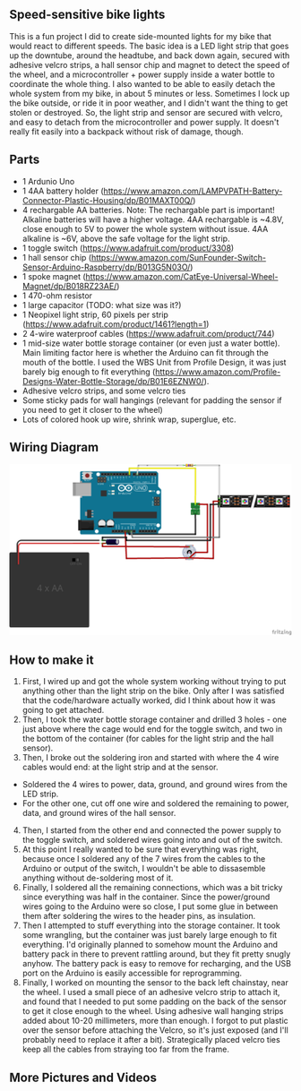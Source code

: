 ## Speed-sensitive bike lights

This is a fun project I did to create side-mounted lights for my bike that would react to different speeds.
The basic idea is a LED light strip that goes up the downtube, around the headtube, and back down again, secured with adhesive velcro strips, a hall sensor chip and magnet to detect the speed of the wheel, and a microcontroller + power supply inside a water bottle to coordinate the whole thing.
I also wanted to be able to easily detach the whole system from my bike, in about 5 minutes or less. Sometimes I lock up the bike outside, or ride it in poor weather, and I didn't want the thing to get stolen or destroyed. So, the light strip and sensor are secured with velcro, and easy to detach from the microcontroller and power supply. It doesn't really fit easily into a backpack without risk of damage, though.

## Parts

- 1 Ardunio Uno
- 1 4AA battery holder (https://www.amazon.com/LAMPVPATH-Battery-Connector-Plastic-Housing/dp/B01MAXT00Q/)
- 4 rechargable AA batteries. Note: The rechargable part is important! Alkaline batteries will have a higher voltage. 4AA rechargable is ~4.8V, close enough to 5V to power the whole system without issue. 4AA alkaline is ~6V, above the safe voltage for the light strip.
- 1 toggle switch (https://www.adafruit.com/product/3308)
- 1 hall sensor chip (https://www.amazon.com/SunFounder-Switch-Sensor-Arduino-Raspberry/dp/B013G5N03O/)
- 1 spoke magnet (https://www.amazon.com/CatEye-Universal-Wheel-Magnet/dp/B018RZ23AE/)
- 1 470-ohm resistor
- 1 large capacitor (TODO: what size was it?)
- 1 Neopixel light strip, 60 pixels per strip (https://www.adafruit.com/product/1461?length=1)
- 2 4-wire waterproof cables (https://www.adafruit.com/product/744)
- 1 mid-size water bottle storage container (or even just a water bottle). Main limiting factor here is whether the Arduino can fit through the mouth of the bottle. I used the WBS Unit from Profile Design, it was just barely big enough to fit everything (https://www.amazon.com/Profile-Designs-Water-Bottle-Storage/dp/B01E6EZNW0/).
- Adhesive velcro strips, and some velcro ties
- Some sticky pads for wall hangings (relevant for padding the sensor if you need to get it closer to the wheel)
- Lots of colored hook up wire, shrink wrap, superglue, etc.

## Wiring Diagram

![Wiring Diagram](wiring_diagram.png)

## How to make it

1. First, I wired up and got the whole system working without trying to put anything other than the light strip on the bike. Only after I was satisfied that the code/hardware actually worked, did I think about how it was going to get attached.
2. Then, I took the water bottle storage container and drilled 3 holes - one just above where the cage would end for the toggle switch, and two in the bottom of the container (for cables for the light strip and the hall sensor).
3. Then, I broke out the soldering iron and started with where the 4 wire cables would end: at the light strip and at the sensor.
  - Soldered the 4 wires to power, data, ground, and ground wires from the LED strip.
  - For the other one, cut off one wire and soldered the remaining to power, data, and ground wires of the hall sensor.
4. Then, I started from the other end and connected the power supply to the toggle switch, and soldered wires going into and out of the switch.
5. At this point I really wanted to be sure that everything was right, because once I soldered any of the 7 wires from the cables to the Arduino or output of the switch, I wouldn't be able to dissasemble anything without de-soldering most of it.
6. Finally, I soldered all the remaining connections, which was a bit tricky since everything was half in the container. Since the power/ground wires going to the Arduino were so close, I put some glue in between them after soldering the wires to the header pins, as insulation.
7. Then I attempted to stuff everything into the storage container. It took some wrangling, but the container was just barely large enough to fit everything. I'd originally planned to somehow mount the Arduino and battery pack in there to prevent rattling around, but they fit pretty snugly anyhow. The battery pack is easy to remove for recharging, and the USB port on the Arduino is easily accessible for reprogramming.
8. Finally, I worked on mounting the sensor to the back left chainstay, near the wheel. I used a small piece of an adhesive velcro strip to attach it, and found that I needed to put some padding on the back of the sensor to get it close enough to the wheel. Using adhesive wall hanging strips added about 10-20 millimeters, more than enough. I forgot to put plastic over the sensor before attaching the Velcro, so it's just exposed (and I'll probably need to replace it after a bit). Strategically placed velcro ties keep all the cables from straying too far from the frame.

## More Pictures and Videos
